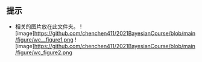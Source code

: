 
## 提示

* 相关的图片放在此文件夹。
![image]https://github.com/chenchen411/2021BayesianCourse/blob/main/figure/wc__figure1.png
![image]https://github.com/chenchen411/2021BayesianCourse/blob/main/figure/wc_figure2.png

